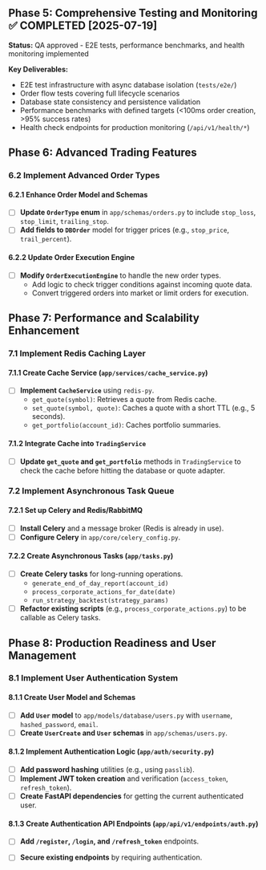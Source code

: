 
## Phase 5: Comprehensive Testing and Monitoring ✅ COMPLETED [2025-07-19]

**Status:** QA approved - E2E tests, performance benchmarks, and health monitoring implemented

**Key Deliverables:**
- E2E test infrastructure with async database isolation (`tests/e2e/`)
- Order flow tests covering full lifecycle scenarios
- Database state consistency and persistence validation
- Performance benchmarks with defined targets (<100ms order creation, >95% success rates)
- Health check endpoints for production monitoring (`/api/v1/health/*`)

## Phase 6: Advanced Trading Features



### 6.2 Implement Advanced Order Types

#### 6.2.1 Enhance Order Model and Schemas
- [ ] **Update `OrderType` enum** in `app/schemas/orders.py` to include `stop_loss`, `stop_limit`, `trailing_stop`.
- [ ] **Add fields to `DBOrder`** model for trigger prices (e.g., `stop_price`, `trail_percent`).

#### 6.2.2 Update Order Execution Engine
- [ ] **Modify `OrderExecutionEngine`** to handle the new order types.
  - Add logic to check trigger conditions against incoming quote data.
  - Convert triggered orders into market or limit orders for execution.



## Phase 7: Performance and Scalability Enhancement

### 7.1 Implement Redis Caching Layer

#### 7.1.1 Create Cache Service (`app/services/cache_service.py`)
- [ ] **Implement `CacheService`** using `redis-py`.
  - `get_quote(symbol)`: Retrieves a quote from Redis cache.
  - `set_quote(symbol, quote)`: Caches a quote with a short TTL (e.g., 5 seconds).
  - `get_portfolio(account_id)`: Caches portfolio summaries.

#### 7.1.2 Integrate Cache into `TradingService`
- [ ] **Update `get_quote` and `get_portfolio`** methods in `TradingService` to check the cache before hitting the database or quote adapter.

### 7.2 Implement Asynchronous Task Queue

#### 7.2.1 Set up Celery and Redis/RabbitMQ
- [ ] **Install Celery** and a message broker (Redis is already in use).
- [ ] **Configure Celery** in `app/core/celery_config.py`.

#### 7.2.2 Create Asynchronous Tasks (`app/tasks.py`)
- [ ] **Create Celery tasks** for long-running operations.
  - `generate_end_of_day_report(account_id)`
  - `process_corporate_actions_for_date(date)`
  - `run_strategy_backtest(strategy_params)`
- [ ] **Refactor existing scripts** (e.g., `process_corporate_actions.py`) to be callable as Celery tasks.

## Phase 8: Production Readiness and User Management

### 8.1 Implement User Authentication System

#### 8.1.1 Create User Model and Schemas
- [ ] **Add `User` model** to `app/models/database/users.py` with `username`, `hashed_password`, `email`.
- [ ] **Create `UserCreate` and `User` schemas** in `app/schemas/users.py`.

#### 8.1.2 Implement Authentication Logic (`app/auth/security.py`)
- [ ] **Add password hashing** utilities (e.g., using `passlib`).
- [ ] **Implement JWT token creation** and verification (`access_token`, `refresh_token`).
- [ ] **Create FastAPI dependencies** for getting the current authenticated user.

#### 8.1.3 Create Authentication API Endpoints (`app/api/v1/endpoints/auth.py`)
- [ ] **Add `/register`, `/login`, and `/refresh_token`** endpoints.
- [ ] **Secure existing endpoints** by requiring authentication.


